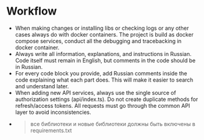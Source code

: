 # Workflow
- When making changes or installing libs or checking logs or any other cases always do with docker containers.
The project is build as docker compose services, conduct all the debugging and tracebacking in docker container.
- Always write all information, explanations, and instructions in Russian. Code itself must remain in English, but comments in the code should be in Russian.
- For every code block you provide, add Russian comments inside the code explaining what each part does. This will make it easier to search and understand later.
- When adding new API services, always use the single source of authorization settings (api/index.ts).
Do not create duplicate methods for refresh/access tokens.
All requests must go through the common API layer to avoid inconsistencies.
- > все библиотеки и новые библиотеки должны быть включены в requirements.txt